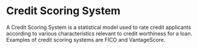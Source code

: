 ---
---

# Credit Scoring System

A Credit Scoring System is a statistical model used to rate credit applicants according to various characteristics relevant to credit worthiness for a loan. Examples of  credit scoring systems are FICO and VantageScore.
